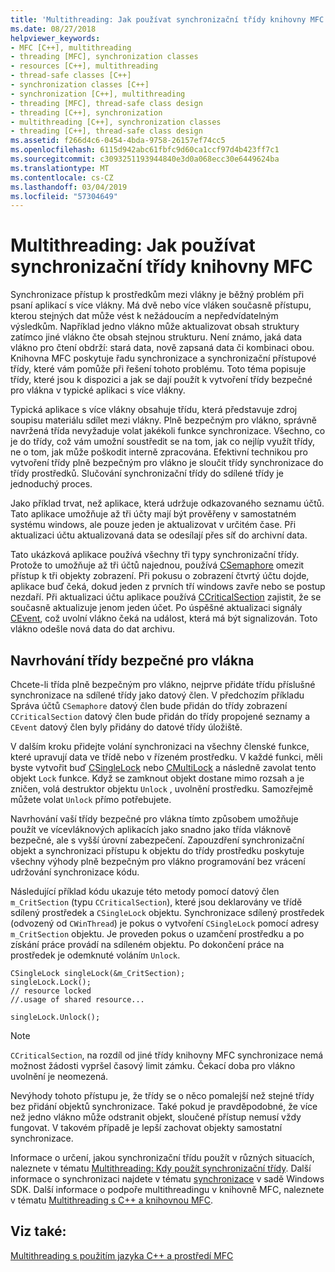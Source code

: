 ```yaml
---
title: 'Multithreading: Jak používat synchronizační třídy knihovny MFC'
ms.date: 08/27/2018
helpviewer_keywords:
- MFC [C++], multithreading
- threading [MFC], synchronization classes
- resources [C++], multithreading
- thread-safe classes [C++]
- synchronization classes [C++]
- synchronization [C++], multithreading
- threading [MFC], thread-safe class design
- threading [C++], synchronization
- multithreading [C++], synchronization classes
- threading [C++], thread-safe class design
ms.assetid: f266d4c6-0454-4bda-9758-26157ef74cc5
ms.openlocfilehash: 6115d942abc61fbfc9d60ca1ccf97d4b423ff7c1
ms.sourcegitcommit: c3093251193944840e3d0a068ecc30e6449624ba
ms.translationtype: MT
ms.contentlocale: cs-CZ
ms.lasthandoff: 03/04/2019
ms.locfileid: "57304649"
---
```

# <a name="multithreading-how-to-use-the-mfc-synchronization-classes"></a>Multithreading: Jak používat synchronizační třídy knihovny MFC

Synchronizace přístup k prostředkům mezi vlákny je běžný problém při psaní aplikací s více vlákny. Má dvě nebo více vláken současně přístupu, kterou stejných dat může vést k nežádoucím a nepředvídatelným výsledkům. Například jedno vlákno může aktualizovat obsah struktury zatímco jiné vlákno čte obsah stejnou strukturu. Není známo, jaká data vlákno pro čtení obdrží: stará data, nově zapsaná data či kombinaci obou. Knihovna MFC poskytuje řadu synchronizace a synchronizační přístupové třídy, které vám pomůže při řešení tohoto problému. Toto téma popisuje třídy, které jsou k dispozici a jak se dají použít k vytvoření třídy bezpečné pro vlákna v typické aplikaci s více vlákny.

Typická aplikace s více vlákny obsahuje třídu, která představuje zdroj soupisu materiálu sdílet mezi vlákny. Plně bezpečným pro vlákno, správně navržená třída nevyžaduje volat jakékoli funkce synchronizace. Všechno, co je do třídy, což vám umožní soustředit se na tom, jak co nejlíp využít třídy, ne o tom, jak může poškodit interně zpracována. Efektivní technikou pro vytvoření třídy plně bezpečným pro vlákno je sloučit třídy synchronizace do třídy prostředků. Slučování synchronizační třídy do sdílené třídy je jednoduchý proces.

Jako příklad trvat, než aplikace, která udržuje odkazovaného seznamu účtů. Tato aplikace umožňuje až tři účty mají být prověřeny v samostatném systému windows, ale pouze jeden je aktualizovat v určitém čase. Při aktualizaci účtu aktualizovaná data se odesílají přes síť do archivní data.

Tato ukázková aplikace používá všechny tři typy synchronizační třídy. Protože to umožňuje až tři účtů najednou, používá [CSemaphore](../mfc/reference/csemaphore-class.md) omezit přístup k tři objekty zobrazení. Při pokusu o zobrazení čtvrtý účtu dojde, aplikace buď čeká, dokud jeden z prvních tří windows zavře nebo se postup nezdaří. Při aktualizaci účtu aplikace používá [CCriticalSection](../mfc/reference/ccriticalsection-class.md) zajistit, že se současně aktualizuje jenom jeden účet. Po úspěšné aktualizaci signály [CEvent](../mfc/reference/cevent-class.md), což uvolní vlákno čeká na událost, která má být signalizován. Toto vlákno odešle nová data do dat archivu.

##  <a name="_mfc_designing_a_thread.2d.safe_class"></a> Navrhování třídy bezpečné pro vlákna

Chcete-li třída plně bezpečným pro vlákno, nejprve přidáte třídu příslušné synchronizace na sdílené třídy jako datový člen. V předchozím příkladu Správa účtů `CSemaphore` datový člen bude přidán do třídy zobrazení `CCriticalSection` datový člen bude přidán do třídy propojené seznamy a `CEvent` datový člen byly přidány do datové třídy úložiště.

V dalším kroku přidejte volání synchronizaci na všechny členské funkce, které upravují data ve třídě nebo v řízeném prostředku. V každé funkci, měli byste vytvořit buď [CSingleLock](../mfc/reference/csinglelock-class.md) nebo [CMultiLock](../mfc/reference/cmultilock-class.md) a následně zavolat tento objekt `Lock` funkce. Když se zamknout objekt dostane mimo rozsah a je zničen, volá destruktor objektu `Unlock` , uvolnění prostředku. Samozřejmě můžete volat `Unlock` přímo potřebujete.

Navrhování vaší třídy bezpečné pro vlákna tímto způsobem umožňuje použít ve vícevláknových aplikacích jako snadno jako třída vláknově bezpečné, ale s vyšší úrovní zabezpečení. Zapouzdření synchronizační objekt a synchronizaci přístupu k objektu do třídy prostředku poskytuje všechny výhody plně bezpečným pro vlákno programování bez vrácení udržování synchronizace kódu.

Následující příklad kódu ukazuje této metody pomocí datový člen `m_CritSection` (typu `CCriticalSection`), které jsou deklarovány ve třídě sdílený prostředek a `CSingleLock` objektu. Synchronizace sdílený prostředek (odvozený od `CWinThread`) je pokus o vytvoření `CSingleLock` pomocí adresy `m_CritSection` objektu. Je proveden pokus o uzamčení prostředku a po získání práce provádí na sdíleném objektu. Po dokončení práce na prostředek je odemknuté voláním `Unlock`.

```
CSingleLock singleLock(&m_CritSection);
singleLock.Lock();
// resource locked
//.usage of shared resource...

singleLock.Unlock();
```

> [!NOTE]
> `CCriticalSection`, na rozdíl od jiné třídy knihovny MFC synchronizace nemá možnost žádosti vypršel časový limit zámku. Čekací doba pro vlákno uvolnění je neomezená.

Nevýhody tohoto přístupu je, že třídy se o něco pomalejší než stejné třídy bez přidání objektů synchronizace. Také pokud je pravděpodobné, že více než jedno vlákno může odstranit objekt, sloučené přístup nemusí vždy fungovat. V takovém případě je lepší zachovat objekty samostatní synchronizace.

Informace o určení, jakou synchronizační třídu použít v různých situacích, naleznete v tématu [Multithreading: Kdy použít synchronizační třídy](multithreading-when-to-use-the-synchronization-classes.md). Další informace o synchronizaci najdete v tématu [synchronizace](/windows/desktop/Sync/synchronization) v sadě Windows SDK. Další informace o podpoře multithreadingu v knihovně MFC, naleznete v tématu [Multithreading s C++ a knihovnou MFC](multithreading-with-cpp-and-mfc.md).

## <a name="see-also"></a>Viz také:

[Multithreading s použitím jazyka C++ a prostředí MFC](multithreading-with-cpp-and-mfc.md)
